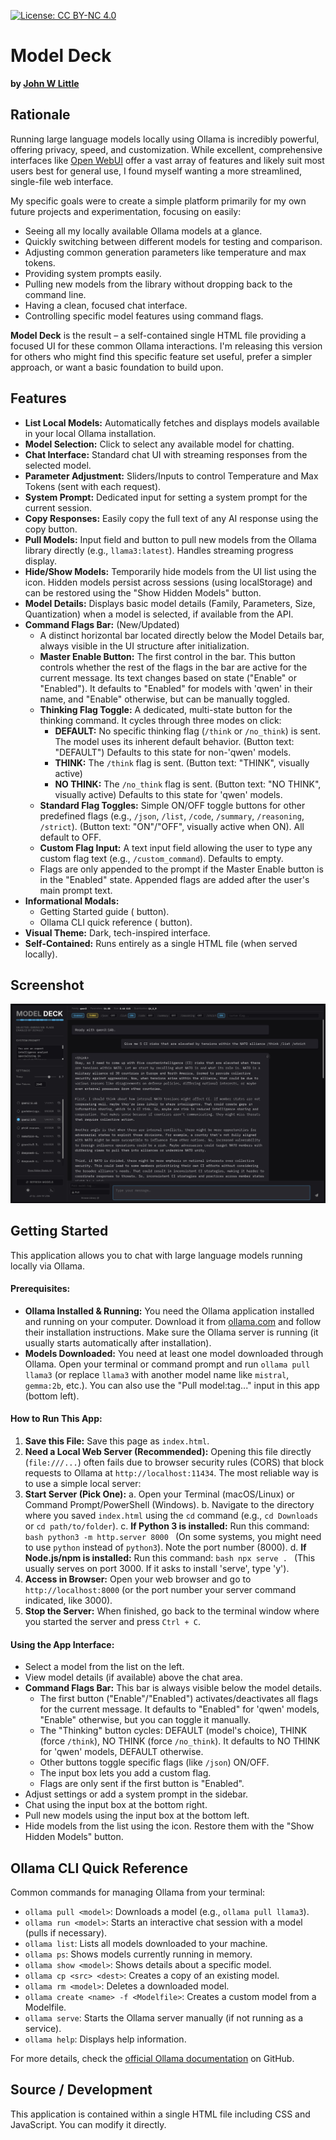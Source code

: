 [![License: CC BY-NC 4.0](https://img.shields.io/badge/License-CC%20BY--NC%204.0-lightgrey.svg)](https://creativecommons.org/licenses/by-nc/4.0/)

# Model Deck

**by [John W Little](https://johnwlittle.com)**

## Rationale

Running large language models locally using Ollama is incredibly powerful, offering privacy, speed, and customization. While excellent, comprehensive interfaces like [Open WebUI](https://github.com/open-webui/open-webui) offer a vast array of features and likely suit most users best for general use, I found myself wanting a more streamlined, single-file web interface.

My specific goals were to create a simple platform primarily for my own future projects and experimentation, focusing on easily:

* Seeing all my locally available Ollama models at a glance.
* Quickly switching between different models for testing and comparison.
* Adjusting common generation parameters like temperature and max tokens.
* Providing system prompts easily.
* Pulling new models from the library without dropping back to the command line.
* Having a clean, focused chat interface.
* Controlling specific model features using command flags.

**Model Deck** is the result – a self-contained single HTML file providing a focused UI for these common Ollama interactions. I'm releasing this version for others who might find this specific feature set useful, prefer a simpler approach, or want a basic foundation to build upon.

## Features

* **List Local Models:** Automatically fetches and displays models available in your local Ollama installation.
* **Model Selection:** Click to select any available model for chatting.
* **Chat Interface:** Standard chat UI with streaming responses from the selected model.
* **Parameter Adjustment:** Sliders/Inputs to control Temperature and Max Tokens (sent with each request).
* **System Prompt:** Dedicated input for setting a system prompt for the current session.
* **Copy Responses:** Easily copy the full text of any AI response using the copy button.
* **Pull Models:** Input field and button to pull new models from the Ollama library directly (e.g., `llama3:latest`). Handles streaming progress display.
* **Hide/Show Models:** Temporarily hide models from the UI list using the <i class="fa-solid fa-eye-slash"></i> icon. Hidden models persist across sessions (using localStorage) and can be restored using the "Show Hidden Models" button.
* **Model Details:** Displays basic model details (Family, Parameters, Size, Quantization) when a model is selected, if available from the API.
* **Command Flags Bar:** (New/Updated)
    * A distinct horizontal bar located directly below the Model Details bar, always visible in the UI structure after initialization.
    * **Master Enable Button:** The first control in the bar. This button controls whether the rest of the flags in the bar are active for the current message. Its text changes based on state ("Enable" or "Enabled"). It defaults to "Enabled" for models with 'qwen' in their name, and "Enable" otherwise, but can be manually toggled.
    * **Thinking Flag Toggle:** A dedicated, multi-state button for the thinking command. It cycles through three modes on click:
        * **DEFAULT:** No specific thinking flag (`/think` or `/no_think`) is sent. The model uses its inherent default behavior. (Button text: "DEFAULT") Defaults to this state for non-'qwen' models.
        * **THINK:** The `/think` flag is sent. (Button text: "THINK", visually active)
        * **NO THINK:** The `/no_think` flag is sent. (Button text: "NO THINK", visually active) Defaults to this state for 'qwen' models.
    * **Standard Flag Toggles:** Simple ON/OFF toggle buttons for other predefined flags (e.g., `/json`, `/list`, `/code`, `/summary`, `/reasoning`, `/strict`). (Button text: "ON"/"OFF", visually active when ON). All default to OFF.
    * **Custom Flag Input:** A text input field allowing the user to type any custom flag text (e.g., `/custom_command`). Defaults to empty.
    * Flags are only appended to the prompt if the Master Enable button is in the "Enabled" state. Appended flags are added after the user's main prompt text.
* **Informational Modals:**
    * Getting Started guide (<i class="fa-solid fa-circle-question"></i> button).
    * Ollama CLI quick reference (<i class="fa-solid fa-terminal"></i> button).
* **Visual Theme:** Dark, tech-inspired interface.
* **Self-Contained:** Runs entirely as a single HTML file (when served locally).

## Screenshot

![MODEL DECK Screenshot](modeldeckss1.jpg)

## Getting Started

This application allows you to chat with large language models running locally via Ollama.

#### Prerequisites:

* **Ollama Installed & Running:** You need the Ollama application installed and running on your computer. Download it from [ollama.com](https://ollama.com) and follow their installation instructions. Make sure the Ollama server is running (it usually starts automatically after installation).
* **Models Downloaded:** You need at least one model downloaded through Ollama. Open your terminal or command prompt and run `ollama pull llama3` (or replace `llama3` with another model name like `mistral`, `gemma:2b`, etc.). You can also use the "Pull model:tag..." input in this app (bottom left).

#### How to Run This App:

1.  **Save this File:** Save this page as `index.html`.
2.  **Need a Local Web Server (Recommended):** Opening this file directly (`file:///...`) often fails due to browser security rules (CORS) that block requests to Ollama at `http://localhost:11434`. The most reliable way is to use a simple local server:
3.  **Start Server (Pick One):**
    a.  Open your Terminal (macOS/Linux) or Command Prompt/PowerShell (Windows).
    b.  Navigate to the directory where you saved `index.html` using the `cd` command (e.g., `cd Downloads` or `cd path/to/folder`).
    c.  **If Python 3 is installed:** Run this command:
        ```bash
        python3 -m http.server 8000
        ```
        (On some systems, you might need to use `python` instead of `python3`). Note the port number (8000).
    d.  **If Node.js/npm is installed:** Run this command:
        ```bash
        npx serve .
        ```
        (This usually serves on port 3000. If it asks to install 'serve', type 'y').
4.  **Access in Browser:** Open your web browser and go to
    `http://localhost:8000` (or the port number your server command indicated, like 3000).
5.  **Stop the Server:** When finished, go back to the terminal window where you started the server and press `Ctrl + C`.

#### Using the App Interface:

* Select a model from the list on the left.
* View model details (if available) above the chat area.
* **Command Flags Bar:** This bar is always visible below the model details.
    * The first button ("Enable"/"Enabled") activates/deactivates all flags for the current message. It defaults to "Enabled" for 'qwen' models, "Enable" otherwise, but you can toggle it manually.
    * The "Thinking" button cycles: DEFAULT (model's choice), THINK (force `/think`), NO THINK (force `/no_think`). It defaults to NO THINK for 'qwen' models, DEFAULT otherwise.
    * Other buttons toggle specific flags (like `/json`) ON/OFF.
    * The input box lets you add a custom flag.
    * Flags are only sent if the first button is "Enabled".
* Adjust settings or add a system prompt in the sidebar.
* Chat using the input box at the bottom right.
* Pull new models using the input box at the bottom left.
* Hide models from the list using the <i class="fa-solid fa-eye-slash"></i> icon. Restore them with the "Show Hidden Models" button.

## Ollama CLI Quick Reference

Common commands for managing Ollama from your terminal:

* `ollama pull <model>`: Downloads a model (e.g., `ollama pull llama3`).
* `ollama run <model>`: Starts an interactive chat session with a model (pulls if necessary).
* `ollama list`: Lists all models downloaded to your machine.
* `ollama ps`: Shows models currently running in memory.
* `ollama show <model>`: Shows details about a specific model.
* `ollama cp <src> <dest>`: Creates a copy of an existing model.
* `ollama rm <model>`: Deletes a downloaded model.
* `ollama create <name> -f <Modelfile>`: Creates a custom model from a Modelfile.
* `ollama serve`: Starts the Ollama server manually (if not running as a service).
* `ollama help`: Displays help information.

For more details, check the [official Ollama documentation](https://github.com/ollama/ollama) on GitHub.

## Source / Development

This application is contained within a single HTML file including CSS and JavaScript. You can modify it directly.
